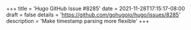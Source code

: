 +++
title = 'Hugo GitHub Issue #8285'
date = 2021-11-28T17:15:17-08:00
draft = false
details = 'https://github.com/gohugoio/hugo/issues/8285'
description = 'Make timestamp parsing more flexible'
+++
